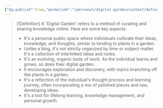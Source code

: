 ```yaml
---
{"dg-publish":true,"permalink":"/personal/digital-garden/content/definition-of-a-digital-garden/","created":"2023-11-11T07:54:27.915-05:00"}
---
```



> [!Definition]
> A 'Digital Garden' refers to a method of curating and sharing knowledge online. Here are some key aspects:
>
>- It's a personal public space where individuals cultivate their ideas, knowledge, and thoughts, similar to tending to plants in a garden.
>- Unlike a blog, it's not strictly organized by time or subject matter. It's a collection of interlinked ideas and notes.
>- It's an evolving, organic body of work. As the individual learns and grows, so does their digital garden.
>- It encourages exploration and discovery, with topics branching off like plants in a garden.
>- It's a reflection of the individual's thought process and learning journey, often incorporating a mix of polished pieces and raw, developing ideas.
>- It's a tool for lifelong learning, knowledge management, and personal growth.

